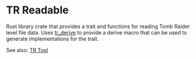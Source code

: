 # TR Readable

Rust library crate that provides a trait and functions for reading Tomb Raider level file data. Uses [tr_derive](https://github.com/Ababwa/tr_derive) to provide a derive macro that can be used to generate implementations for the trait.

See also: [TR Tool](https://github.com/Ababwa/tr_tool)
